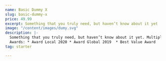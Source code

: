 ```yaml
---
name: Basic Dummy X
slug: basic-dummy-x
price: 49.99
excerpt: Something that you truly need, but haven’t know about it yet
image: "/content/images/dumy.svg"
description: |-
  Something that you truly need, but haven’t know about it yet. Multiple winner of Community Awarads.
  Awards: * Award Local 2020 * Award Global 2019  * Best Value Award
tag: starter

---
```

